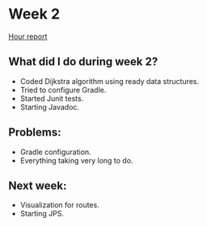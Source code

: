 # Week 2

[Hour report](https://github.com/eevib/Pathfinding_TiRa/blob/main/documentation/hours_reporting.md)

## What did I do during week 2?
* Coded Dijkstra algorithm using ready data structures.
* Tried to configure Gradle.
* Started Junit tests.  
* Starting Javadoc.

## Problems:
* Gradle configuration.
* Everything taking very long to do. 

## Next week:
* Visualization for routes.
* Starting JPS.

